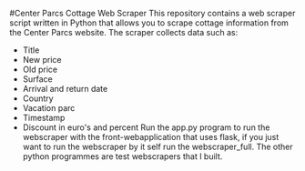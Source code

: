 #Center Parcs Cottage Web Scraper
This repository contains a web scraper script written in Python that allows you to scrape cottage information from the Center Parcs website. The scraper collects data such as: 
- Title
- New price
- Old price
- Surface
- Arrival and return date
- Country
- Vacation parc
- Timestamp
- Discount in euro's and percent
Run the app.py program to run the webscraper with the front-webapplication that uses flask, if you just want to run the webscraper by it self run the webscraper_full.
The other python programmes are test webscrapers that I built.

